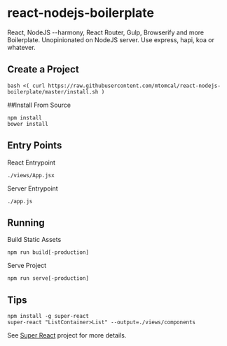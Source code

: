 # react-nodejs-boilerplate
React, NodeJS --harmony, React Router, Gulp, Browserify and more Boilerplate. Unopinionated on NodeJS server. Use express, hapi, koa or whatever.

## Create a Project
```
bash <( curl https://raw.githubusercontent.com/mtomcal/react-nodejs-boilerplate/master/install.sh )
```

##Install From Source
```
npm install
bower install
```

## Entry Points
React Entrypoint
```
./views/App.jsx
```
Server Entrypoint
```
./app.js
```

## Running
Build Static Assets
```
npm run build[-production]
```
Serve Project
```
npm run serve[-production]
```

## Tips
```
npm install -g super-react
super-react "ListContainer>List" --output=./views/components
```
See [Super React](https://github.com/mtomcal/super-react) project for more details.
